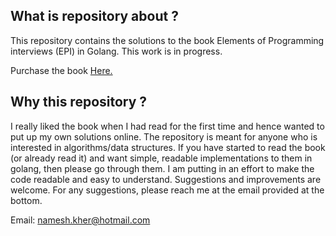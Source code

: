 
What is repository about ?
---------------------------
This repository contains the solutions to the book Elements of Programming interviews (EPI) in Golang. This work is in progress. 

Purchase the book [Here.](https://goo.gl/olyYnM)

Why this repository ? 
---------------------------
I really liked the book when I had read for the first time and hence wanted to put up my own solutions online. The repository is meant for anyone who is interested in algorithms/data structures. If you have started to read the book (or already read it) and want simple, readable implementations to them in golang, then please go through them. I am putting in an effort to make the code readable and easy to understand. Suggestions and improvements are welcome. For any suggestions, please reach me at the email provided at the bottom.

Email: namesh.kher@hotmail.com






